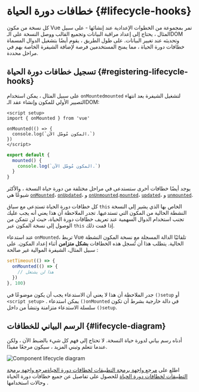 # خطافات دورة الحياة {#lifecycle-hooks}

كل نسخة من مكون Vue تمر بمجموعة من الخطوات الإعدادية عند إنشائها - على سبيل المثال ، يحتاج إلى إعداد مراقبة البيانات وتجميع القالب ووصل النسخة على الـDOM وتحديثه عند تغيير البيانات. على طول الطريق ، يقوم أيضًا بتشغيل الدوال المسماة خطافات دورة الحياة ، مما يمنح المستخدمين فرصة لإضافة الشيفرة الخاصة بهم في مراحل محددة.

## تسجيل خطافات دورة الحياة {#registering-lifecycle-hooks}

على سبيل المثال ، يمكن استخدام <span class="composition-api">`onMounted`</span><span class="options-api">`mounted`</span> لتشغيل الشيفرة بعد انتهاء التصيير الأولي للمكون  وإنشاء عقد الـDOM:

<div class="composition-api">

```vue
<script setup>
import { onMounted } from 'vue'

onMounted(() => {
  console.log(`المكون مُوصّل الآن.`)
})
</script>
```

</div>
<div class="options-api">

```js
export default {
  mounted() {
    console.log(`المكون مُوصّل الآن.`)
  }
}
```

</div>

يوجد أيضًا خطافات أخرى ستستدعى في مراحل مختلفة من دورة حياة النسخة ، والأكثر شيوعًا هي <span class="composition-api">[`onMounted`](/api/composition-api-lifecycle.html#onmounted)، [`onUpdated`](/api/composition-api-lifecycle.html#onupdated)، و [`onUnmounted`](/api/composition-api-lifecycle.html#onunmounted).</span><span class="options-api">[`mounted`](/api/options-lifecycle.html#mounted)، [`updated`](/api/options-lifecycle.html#updated)، و [`unmounted`](/api/options-lifecycle.html#unmounted).</span>

<div class="options-api">

كل خطافات دورة الحياة تستدعى مع سياق `this` الخاص بها الذي يشير إلى النسخة النشطة الحالية من المكون التي تستدعيها. تجدر الملاحظة أن هذا يعني أنه يجب عليك تجنب استخدام الدوال السهمية عند تعريف خطافات دورة الحياة، حيث لن تتمكن من الوصول إلى نسخة المكون عبر `this` إذا قمت ذلك.

</div>

<div class="composition-api">

عند استدعاء `onMounted`، تربط Vue تلقائيًا الدالة المسجلة مع نسخة المكون النشطة الحالية. يتطلب هذا أن تُسجل هذه الخطافات **بشكل متزامن** أثناء إعداد المكون. على سبيل المثال، الشيفرة الموالية غير صالحة :

```js
setTimeout(() => {
  onMounted(() => {
    // هذا لن يشتغل
  })
}, 100)
```

جدر الملاحظة أن هذا لا يعني أن الاستدعاء يجب أن يكون موضوعًا في `()setup` أو `<script setup>` . يمكن استدعاء `()onMounted` في دالة خارجية بشرط أن تكون سلسلة الاستدعاء متزامنة وتنشأ من داخل `()setup`.

</div>

## الرسم البياني للخطافات {#lifecycle-diagram}

أدناه رسم بياني لدورة حياة النسخة. لا تحتاج إلى فهم كل شيء بالضبط الآن ، ولكن عندما تتعلم وتبني المزيد ، سيكون مرجعًا مفيدًا.

![Component lifecycle diagram](./images/lifecycle.png)

<!-- https://www.figma.com/file/Xw3UeNMOralY6NV7gSjWdS/Vue-Lifecycle -->

اطلع على <span class="composition-api">[مرجع واجهة برمجة التطبيقات لخطافات دورة الحياة](/api/composition-api-lifecycle.html)</span><span class="options-api">[مرجع واجهة برمجة التطبيقات لخطافات دورة الحياة](/api/options-lifecycle.html)</span> للحصول على تفاصيل عن جميع خطافات دورة الحياة وحالات استخدامها .
